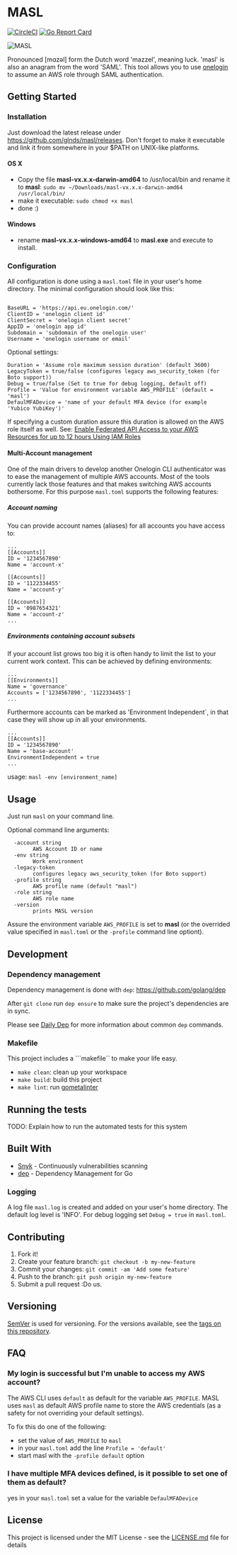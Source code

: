 # MASL
[![CircleCI](https://circleci.com/gh/glnds/masl.svg?style=svg)](https://circleci.com/gh/glnds/masl)
[![Go Report Card](https://goreportcard.com/badge/github.com/glnds/masl)](https://goreportcard.com/report/github.com/glnds/masl)


![MASL](img/masl.png)


Pronounced [mɑzəl] form the Dutch word 'mazzel', meaning luck. 'masl' is also an anagram from the word 'SAML'.
This tool allows you to use [onelogin](https://www.onelogin.com/) to assume an AWS role through SAML authentication.

## Getting Started

### Installation

Just download the latest release under https://github.com/glnds/masl/releases. Don't forget to make it executable and link it from somewhere in your $PATH on UNIX-like platforms.

#### OS X
- Copy the file **masl-vx.x.x-darwin-amd64** to /usr/local/bin and rename it to **masl**: ```sudo mv ~/Downloads/masl-vx.x.x-darwin-amd64 /usr/local/bin/```
- make it executable: ```sudo chmod +x masl```
- done :)

#### Windows
- rename **masl-vx.x.x-windows-amd64** to **masl.exe** and execute to install.


### Configuration

All configuration is done using a ```masl.toml``` file in your user's home directory.
The minimal configuration should look like this:
```

BaseURL = 'https://api.eu.onelogin.com/'
ClientID = 'onelogin client id'
ClientSecret = 'onelogin client secret'
AppID = 'onelogin app id'
Subdomain = 'subdomain of the onelogin user'
Username = 'onelogin username or email'
```

Optional settings:
```
Duration = 'Assume role maximum session duration' (default 3600)
LegacyToken = true/false (configures legacy aws_security_token (for Boto support))
Debug = true/false (Set to true for debug logging, default off)
Profile = 'Value for environment variable AWS_PROFILE' (default = 'masl')
DefaulMFADevice = 'name of your default MFA device (for example 'Yubico YubiKey')'
```

If specifying a custom duration assure this duration is allowed on the AWS role itself as well. 
See: [Enable Federated API Access to your AWS Resources for up to 12 hours Using IAM Roles](https://aws.amazon.com/blogs/security/enable-federated-api-access-to-your-aws-resources-for-up-to-12-hours-using-iam-roles/)

#### Multi-Account management
One of the main drivers to develop another Onelogin CLI authenticator was to ease the management of multiple AWS accounts. Most of the tools currently lack those features and that makes switching AWS accounts bothersome. For this purpose ```masl.toml``` supports the following features:

##### Account naming
You can provide account names (aliases) for all accounts you have access to:
```
...
[[Accounts]]
ID = '1234567890'
Name = 'account-x'

[[Accounts]]
ID = '1122334455'
Name = 'account-y'

[[Accounts]]
ID = '0987654321'
Name = 'account-z'
...
```

##### Environments containing account subsets
If your account list grows too big it is often handy to limit the list to your current work context. This can be achieved by defining environments:

```
...
[[Environments]]
Name = 'governance'
Accounts = ['1234567890', '1122334455']
...
```

Furthermore accounts can be marked as 'Environment Independent`, in that case they will show up in all your environments.

```
...
[[Accounts]]
ID = '1234567890'
Name = 'base-account'
EnvironmentIndependent = true
...
````

usage: ```masl -env [environment_name]```


## Usage

Just run ```masl``` on your command line. 

Optional command line arguments:
```
  -account string
        AWS Account ID or name
  -env string
        Work environment
  -legacy-token
        configures legacy aws_security_token (for Boto support)
  -profile string
        AWS profile name (default "masl")
  -role string
        AWS role name
  -version
        prints MASL version
```

Assure the environment variable ```AWS_PROFILE``` is set to **masl** (or the overrided value specified in ```masl.toml``` or the ```-profile``` command line optiont).

## Development

### Dependency management
Dependency management is done with ```dep```: https://github.com/golang/dep

After ```git clone``` run ```dep ensure``` to make sure the project's dependencies are in sync.

Please see [Daily Dep](https://golang.github.io/dep/docs/daily-dep.html) for more information about common ```dep``` commands.

### Makefile
This project includes a ```makefile`` to make your life easy.
- ```make clean```: clean up your workspace
- ```make build```: build this project
- ```make lint```: run [gometalinter](https://github.com/alecthomas/gometalinter)




## Running the tests

TODO: Explain how to run the automated tests for this system


## Built With

* [Snyk](https://snyk.io/) - Continuously vulnerabilities scanning
* [dep](https://golang.github.io/dep/) - Dependency Management for Go

### Logging

A log file ```masl.log``` is created and added on your user's home directory. The default log level is 'INFO'. For debug logging set ```Debug = true``` in ```masl.toml```.

## Contributing

1. Fork it!
2. Create your feature branch: `git checkout -b my-new-feature`
3. Commit your changes: `git commit -am 'Add some feature'`
4. Push to the branch: `git push origin my-new-feature`
5. Submit a pull request :Do us.

## Versioning

[SemVer](http://semver.org/) is used for versioning. For the versions available, see the [tags on this repository](https://github.com/glnds/masl/tags). 


## FAQ
### My login is successful but I'm unable to access my AWS account?
The AWS CLI uses ```default``` as default for the variable ```AWS_PROFILE```. MASL uses ```masl``` as default AWS profile name to store the AWS credentials (as a safety for not overriding your default settings). 

To fix this do one of the following:
- set the value of ```AWS_PROFILE``` to ```masl```
- in your ```masl.toml``` add the line ```Profile = 'default'```
- start masl with the ```-profile default``` option

### I have multiple MFA devices defined, is it possible to set one of them as default?
yes in your ```masl.toml``` set a value for the variable ```DefaulMFADevice```

## License
This project is licensed under the MIT License - see the [LICENSE.md](LICENSE.md) file for details
